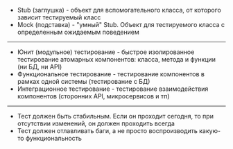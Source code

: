 - Stub (заглушка) - объект для вспомогательного класса, от которого зависит тестируемый класс
- Mock (подставка) - "умный" Stub. Объект для тестируемого класса с определенным ожидаемым поведением
---------------------------------------------------------
- Юнит (модульное) тестирование - быстрое изолированное тестирование атомарных компонентов: класса, метода и функции (ни БД, ни API)
- Функциональное тестирование - тестирование компонентов в рамках одной системы (тестирование с БД)
- Интеграционное тестирование - тестирование взаимодействия компонентов (сторонних API, микросервисов и тп)
---------------------------------------------------------
- Тест должен быть стабильным. Если он проходит сегодня, то при отсутствии изменений, он должен проходить всегда
- Тест должен отлавливать баги, а не просто воспроизводить какую-то функциональность
